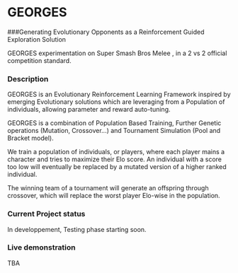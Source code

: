 # GEORGES

###Generating Evolutionary Opponents as a Reinforcement Guided Exploration Solution

GEORGES experimentation on Super Smash Bros Melee , in  a 2 vs 2 official 
competition standard.

### Description

GEORGES is an Evolutionary Reinforcement Learning Framework inspired by emerging Evolutionary
solutions which are leveraging from a Population of individuals, allowing parameter
and reward auto-tuning.
 
GEORGES is a combination of Population Based Training, Further Genetic operations
(Mutation, Crossover...) and Tournament Simulation (Pool and Bracket model).

We train a population of individuals, or players, where each player mains a character and tries to
maximize their Elo score.
An individual with a score too low will eventually be replaced by a mutated version of
a higher ranked individual.

The winning team of a tournament will generate an offspring through crossover, which
will replace the worst player Elo-wise in the population.

### Current Project status

In developpement,
Testing phase starting soon.

### Live demonstration

TBA